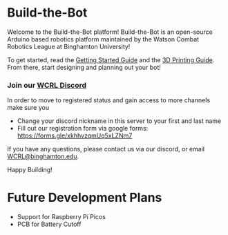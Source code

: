 # Build-the-Bot
Welcome to the Build-the-Bot platform! Build-the-Bot is an open-source Arduino based robotics platform maintained by the Watson Combat Robotics League at Binghamton University!

To get started, read the [Getting Started Guide](https://github.com/wcrl/Build-the-Bot/blob/453a59d6409c2aacc2f1eb8cd54fe76791a7de1f/Getting%20Started/Getting%20Started.md) and the [3D Printing Guide](https://github.com/wcrl/Build-the-Bot/blob/453a59d6409c2aacc2f1eb8cd54fe76791a7de1f/Getting%20Started/3D%20Printing%20Guide.md). From there, start designing and planning out your bot! 

### Join our [WCRL Discord](https://discord.gg/UzuaAJWp)

In order to move to registered status and gain access to more channels make sure you
- Change your discord nickname in this server to your first and last name 
- Fill out our registration form via google forms: https://forms.gle/xkhhvzqmUq5xLZNm7


If you have any questions, please contact us via our discord, or email WCRL@binghamton.edu.

Happy Building!

# Future Development Plans 
- Support for Raspberry Pi Picos
- PCB for Battery Cutoff

